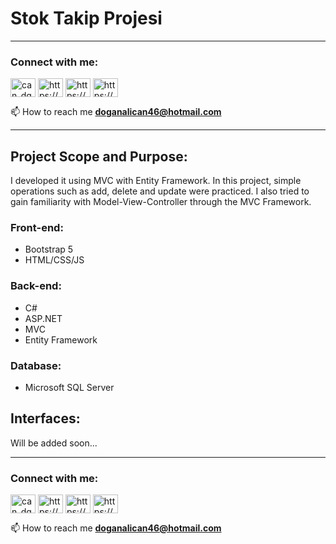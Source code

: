 # Stok Takip Projesi
___________________________________________________________________________________________________________________
<h3 align="left">Connect with me:</h3>
<p align="left">
<a href="https://twitter.com/can_dgn46" target="blank"><img align="center" src="https://raw.githubusercontent.com/rahuldkjain/github-profile-readme-generator/master/src/images/icons/Social/twitter.svg" alt="can_dgn46" height="30" width="40" /></a>
<a href="https://linkedin.com/in/https://www.linkedin.com/in/doganalican46/" target="blank"><img align="center" src="https://raw.githubusercontent.com/rahuldkjain/github-profile-readme-generator/master/src/images/icons/Social/linked-in-alt.svg" alt="https://www.linkedin.com/in/doganalican46/" height="30" width="40" /></a>
<a href="https://fb.com/https://www.facebook.com/doganalican46/" target="blank"><img align="center" src="https://raw.githubusercontent.com/rahuldkjain/github-profile-readme-generator/master/src/images/icons/Social/facebook.svg" alt="https://www.facebook.com/doganalican46/" height="30" width="40" /></a>
<a href="https://instagram.com/https://www.instagram.com/can.dgn.46/" target="blank"><img align="center" src="https://raw.githubusercontent.com/rahuldkjain/github-profile-readme-generator/master/src/images/icons/Social/instagram.svg" alt="https://www.instagram.com/can.dgn.46/" height="30" width="40" /></a>
</p>

📫 How to reach me **doganalican46@hotmail.com**
___________________________________________________________________________________________________________________
## Project Scope and Purpose:
I developed it using MVC with Entity Framework. In this project, simple operations such as add, delete and update were practiced. I also tried to gain familiarity with Model-View-Controller through the MVC Framework.


### Front-end:
* Bootstrap 5
* HTML/CSS/JS

### Back-end:
* C#
* ASP.NET
* MVC
* Entity Framework

### Database:
* Microsoft SQL Server



## Interfaces:
Will be added soon...

___________________________________________________________________________________________________________


<h3 align="left">Connect with me:</h3>
<p align="left">
<a href="https://twitter.com/can_dgn46" target="blank"><img align="center" src="https://raw.githubusercontent.com/rahuldkjain/github-profile-readme-generator/master/src/images/icons/Social/twitter.svg" alt="can_dgn46" height="30" width="40" /></a>
<a href="https://linkedin.com/in/https://www.linkedin.com/in/doganalican46/" target="blank"><img align="center" src="https://raw.githubusercontent.com/rahuldkjain/github-profile-readme-generator/master/src/images/icons/Social/linked-in-alt.svg" alt="https://www.linkedin.com/in/doganalican46/" height="30" width="40" /></a>
<a href="https://fb.com/https://www.facebook.com/doganalican46/" target="blank"><img align="center" src="https://raw.githubusercontent.com/rahuldkjain/github-profile-readme-generator/master/src/images/icons/Social/facebook.svg" alt="https://www.facebook.com/doganalican46/" height="30" width="40" /></a>
<a href="https://instagram.com/https://www.instagram.com/can.dgn.46/" target="blank"><img align="center" src="https://raw.githubusercontent.com/rahuldkjain/github-profile-readme-generator/master/src/images/icons/Social/instagram.svg" alt="https://www.instagram.com/can.dgn.46/" height="30" width="40" /></a>
</p>

📫 How to reach me **doganalican46@hotmail.com**
